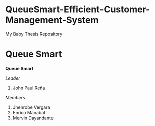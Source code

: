 # QueueSmart-Efficient-Customer-Management-System
My Baby Thesis Repository

# Queue Smart

**Queue Smart**

*Leader*
1. John Paul Reña

*Members*
1. Jhenrobe Vergara
2. Enrico Manabat
3. Mervin Dayandante
